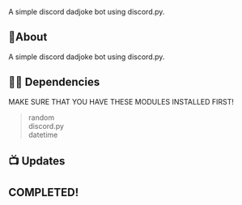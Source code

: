 
A simple discord dadjoke bot using discord.py.
## 📝About

A simple discord dadjoke bot using discord.py.

## 👨‍💻 Dependencies
MAKE SURE THAT YOU HAVE THESE MODULES INSTALLED FIRST!
> random<br>
> discord.py<br>
> datetime


## 📺 Updates
<h2>COMPLETED! </h2>


